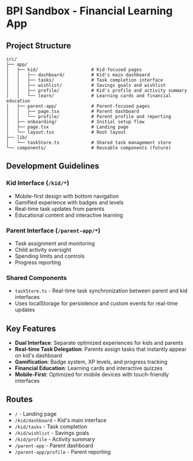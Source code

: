 # BPI Sandbox - Financial Learning App

## Project Structure

```
src/
├── app/
│   ├── kid/                    # Kid-focused pages
│   │   ├── dashboard/          # Kid's main dashboard
│   │   ├── tasks/              # Task completion interface
│   │   ├── wishlist/           # Savings goals and wishlist
│   │   ├── profile/            # Kid's profile and activity summary
│   │   └── learn/              # Learning cards and financial education
│   ├── parent-app/             # Parent-focused pages
│   │   ├── page.tsx            # Parent dashboard
│   │   └── profile/            # Parent profile and reporting
│   ├── onboarding/             # Initial setup flow
│   ├── page.tsx                # Landing page
│   └── layout.tsx              # Root layout
├── lib/
│   └── taskStore.ts            # Shared task management store
└── components/                 # Reusable components (future)
```

## Development Guidelines

### Kid Interface (`/kid/*`)
- Mobile-first design with bottom navigation
- Gamified experience with badges and levels
- Real-time task updates from parents
- Educational content and interactive learning

### Parent Interface (`/parent-app/*`)
- Task assignment and monitoring
- Child activity oversight
- Spending limits and controls
- Progress reporting

### Shared Components
- `taskStore.ts` - Real-time task synchronization between parent and kid interfaces
- Uses localStorage for persistence and custom events for real-time updates

## Key Features
- **Dual Interface**: Separate optimized experiences for kids and parents
- **Real-time Task Delegation**: Parents assign tasks that instantly appear on kid's dashboard
- **Gamification**: Badge system, XP levels, and progress tracking
- **Financial Education**: Learning cards and interactive quizzes
- **Mobile-First**: Optimized for mobile devices with touch-friendly interfaces

## Routes
- `/` - Landing page
- `/kid/dashboard` - Kid's main interface
- `/kid/tasks` - Task completion
- `/kid/wishlist` - Savings goals
- `/kid/profile` - Activity summary
- `/parent-app` - Parent dashboard
- `/parent-app/profile` - Parent reporting